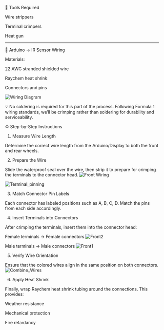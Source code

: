 🧰 Tools Required

Wire strippers

Terminal crimpers

Heat gun
<hr>

🔌 Arduino → IR Sensor Wiring

Materials:

22 AWG stranded shielded wire

Raychem heat shrink

Connectors and pins

![Wiring Diagram](https://raw.githubusercontent.com/Varathac/Fuoco-Pneumatico/main/Images/wiring.jpg)


💡 No soldering is required for this part of the process.
Following Formula 1 wiring standards, we’ll be crimping rather than soldering for durability and serviceability.

⚙️ Step-by-Step Instructions
1. Measure Wire Length

Determine the correct wire length from the Arduino/Display to both the front and rear wheels.

2. Prepare the Wire

Slide the waterproof seal over the wire, then strip it to prepare for crimping the terminals to the connector head.
![Front Wiring](https://raw.githubusercontent.com/Varathac/Fuoco-Pneumatico/master/Images/front_wiring.jpg)

![Terminal_pinning](https://raw.githubusercontent.com/Varathac/Fuoco-Pneumatico/master/Images/terminal_pinning.jpg)

3. Match Connector Pin Labels

Each connector has labeled positions such as A, B, C, D.
Match the pins from each side accordingly.

4. Insert Terminals into Connectors

After crimping the terminals, insert them into the connector head:

Female terminals → Female connectors
![Front2](https://raw.githubusercontent.com/Varathac/Fuoco-Pneumatico/master/Images/front_wire_plug2.jpg)

Male terminals → Male connectors
![Front1](https://raw.githubusercontent.com/Varathac/Fuoco-Pneumatico/master/Images/front_wire_plug1.jpg)



5. Verify Wire Orientation

Ensure that the colored wires align in the same position on both connectors.
![Combine_Wires](https://raw.githubusercontent.com/Varathac/Fuoco-Pneumatico/master/Images/combined_wire.jpg)

6. Apply Heat Shrink

Finally, wrap Raychem heat shrink tubing around the connections.
This provides:

Weather resistance

Mechanical protection

Fire retardancy
